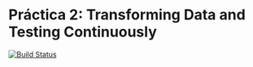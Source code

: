 # Práctica 2: Transforming Data and Testing Continuously
[![Build Status](https://travis-ci.org/ULL-ESIT-PL-1819/p2-t1-testing-carlos016.svg?branch=master)](https://travis-ci.org/ULL-ESIT-PL-1819/p2-t1-testing-carlos016)
